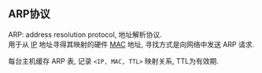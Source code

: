 ## ARP协议

ARP: address resolution protocol, 地址解析协议.   
用于从 [IP](IP.md) 地址寻得其映射的硬件 [MAC](../数据链路层.md) 地址, 寻找方式是向网络中发送 ARP 请求.

每台主机缓存 ARP 表, 记录 `<IP, MAC, TTL>` 映射关系, TTL为有效期.

